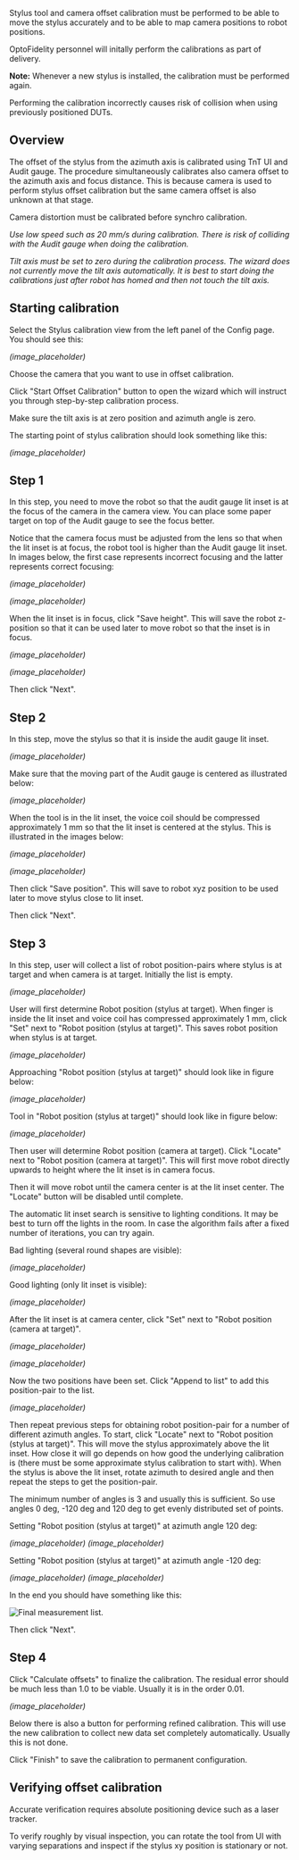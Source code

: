 Stylus tool and camera offset calibration must be performed to be able to move the stylus accurately and to be able 
to map camera positions to robot positions.

OptoFidelity personnel will initally perform the calibrations as part of delivery.  

**Note:** Whenever a new stylus is installed, the calibration must be performed again.

Performing the calibration incorrectly causes risk of collision when using previously positioned DUTs.

## Overview

The offset of the stylus from the azimuth axis is calibrated using TnT UI and Audit gauge. The procedure simultaneously 
calibrates also camera offset to the azimuth axis and focus distance. This is because camera is used to perform stylus 
offset calibration but the same camera offset is also unknown at that stage.

Camera distortion must be calibrated before synchro calibration.

*Use low speed such as 20 mm/s during calibration. There is risk of colliding with the Audit gauge when doing the 
calibration.*

*Tilt axis must be set to zero during the calibration process. The wizard does not currently move the tilt axis
automatically. It is best to start doing the calibrations just after robot has homed and then not touch the tilt axis.*

## Starting calibration

Select the Stylus calibration view from the left panel of the Config
page. You should see this:

*(image_placeholder)*

Choose the camera that you want to use in offset calibration.

Click "Start Offset  Calibration" button to open the wizard which will instruct you through step-by-step calibration 
process.

Make sure the tilt axis is at zero position and azimuth angle
is zero.

The starting point of stylus calibration should look something like
this:

*(image_placeholder)*

## Step 1

In this step, you need to move the robot so that the audit gauge lit inset is at the focus of the camera in the 
camera view. You can place some paper target on top of the Audit gauge to see the focus better.

Notice that the camera focus must be adjusted from the lens so that when the lit inset is at focus, the robot tool is
higher than the Audit gauge lit inset. In images below, the first case represents incorrect focusing and the latter 
represents correct focusing:

*(image_placeholder)*

*(image_placeholder)*

When the lit inset is in focus, click "Save height". This will save the robot z-position so that it can be used later 
to move robot so that the inset is in focus.

*(image_placeholder)*

*(image_placeholder)*

Then click "Next".

## Step 2

In this step, move the stylus so that it is inside the audit gauge lit inset.

*(image_placeholder)*

Make sure that the moving part of the Audit gauge is centered as illustrated below:

*(image_placeholder)*

When the tool is in the lit inset, the voice coil should be compressed approximately 1 mm so that the lit inset is 
centered at the stylus. This is illustrated in the images below:

*(image_placeholder)*

*(image_placeholder)*

Then click "Save position". This will save to robot xyz position to be used later to move stylus close to lit inset.

Then click "Next".

## Step 3

In this step, user will collect a list of robot position-pairs where stylus is at target and when camera is at target. 
Initially the list is empty.

*(image_placeholder)*

User will first determine Robot position (stylus at target). When finger is inside the lit inset and voice coil has 
compressed approximately 1 mm, click "Set" next to "Robot position (stylus at target)". This saves robot position when
stylus is at target.

*(image_placeholder)*

Approaching "Robot position (stylus at target)" should look like in
figure below:

*(image_placeholder)*

Tool in "Robot position (stylus at target)" should look like in
figure below:

*(image_placeholder)*

Then user will determine Robot position (camera at target).
Click "Locate" next to "Robot position (camera at target)". This will first move robot directly upwards to height 
where the lit inset is in camera focus.

Then it will move robot until the camera center is at the lit inset
center. The "Locate" button will be disabled until complete.

The automatic lit inset search is sensitive to lighting conditions.
It may be best to turn off the lights in the room. In case the
algorithm fails after a fixed number of iterations, you can try again.

Bad lighting (several round shapes are visible):

*(image_placeholder)*

Good lighting (only lit inset is visible):

*(image_placeholder)*

After the lit inset is at camera center, click "Set" next to "Robot position (camera at target)".

*(image_placeholder)*

*(image_placeholder)*

Now the two positions have been set. Click "Append to list" to add this position-pair to the list.

*(image_placeholder)*

Then repeat previous steps for obtaining robot position-pair for a
number of different azimuth angles. To start, click "Locate" next to
"Robot position (stylus at target)". This will move the stylus
approximately above the lit inset. How close it will go depends on
how good the underlying calibration is (there must be some approximate
stylus calibration to start with). When the stylus is above the lit
inset, rotate azimuth to desired angle and then repeat the steps to
get the position-pair.

The minimum number of angles is 3 and usually this is sufficient.
So use angles 0 deg, -120 deg and 120 deg to get evenly distributed
set of points.

Setting "Robot position (stylus at target)" at azimuth angle 120 deg:

*(image_placeholder)*
*(image_placeholder)*

Setting "Robot position (stylus at target)" at azimuth angle -120 deg:

*(image_placeholder)*
*(image_placeholder)*

In the end you should have something like this:

![Final measurement list.](ui_help_images/synchro_step3_6.jpg "Final measurement list.")

Then click "Next".

## Step 4

Click "Calculate offsets" to finalize the calibration. The residual error should be much less than 1.0 to be viable.
Usually it is in the order 0.01.

*(image_placeholder)*

Below there is also a button for performing refined calibration. This will use the new calibration to collect new data 
set completely automatically. Usually this is not done.

Click "Finish" to save the calibration to permanent configuration.

## Verifying offset calibration

Accurate verification requires absolute positioning device such as a laser tracker.

To verify roughly by visual inspection, you can rotate the tool from UI with varying separations and inspect if the 
stylus xy position is stationary or not.
